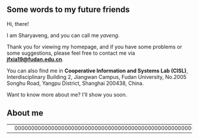 ## Some words to my future friends

Hi, there!

I am Sharyaveng, and you can call me *yaveng*. 

Thank you for viewing my homepage, and if you have some problems or some suggestions, please feel free to contact me via **jfxia19@fudan.edu.cn**. 

You can also find me in **Cooperative Information and Systems Lab (CISL)**, Interdisciplinary Building 2, Jiangwan Campus, Fudan University, No.2005 Songhu Road, Yangpu District, Shanghai 200438, China.

Want to know more about me? I'll show you soon.

## About me

<table border=0 frame=void>
<tr>
  <td><img src='pic/photo.jpg' width='30%'></td><td>00000000000000000000000000000000000000000000000000000000000000000000000000000000000000000000000000000000000000</td>
</tr>
</table>
